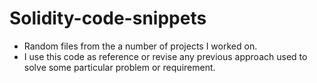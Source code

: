 # Solidity-code-snippets
- Random files from the a number of projects I worked on.
- I use this code as reference or revise any previous approach used to solve some particular problem or requirement.
